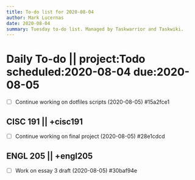 ```yaml
---
title: To-do list for 2020-08-04
author: Mark Lucernas
date: 2020-08-04
summary: Tuesday to-do list. Managed by Taskwarrior and Taskwiki.
---
```



# Daily To-do || project:Todo scheduled:2020-08-04 due:2020-08-05
* [ ] Continue working on dotfiles scripts (2020-08-05)  #15a2fce1

## CISC 191 || +cisc191
* [ ] Continue working on final project (2020-08-05)  #28e1cdcd

## ENGL 205 || +engl205
* [ ] Work on essay 3 draft (2020-08-05)  #30baf94e

